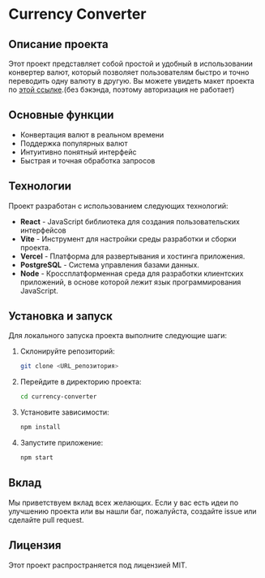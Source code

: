 # Currency Converter

## Описание проекта

Этот проект представляет собой простой и удобный в использовании конвертер валют, который позволяет пользователям быстро и точно переводить одну валюту в другую. Вы можете увидеть макет проекта по [этой ссылке](https://currency-converter-mu-ivory.vercel.app).(без бэкэнда, поэтому авторизация не работает)

## Основные функции

- Конвертация валют в реальном времени
- Поддержка популярных валют
- Интуитивно понятный интерфейс
- Быстрая и точная обработка запросов

## Технологии

Проект разработан с использованием следующих технологий:

- **React** - JavaScript библиотека для создания пользовательских интерфейсов
- **Vite** - Инструмент для настройки среды разработки и сборки проекта.
- **Vercel** - Платформа для развертывания и хостинга приложения.
- **PostgreSQL** - Cистема управления базами данных.
- **Node** - Кроссплатформенная среда для разработки клиентских приложений, в основе которой лежит язык программирования JavaScript.

## Установка и запуск

Для локального запуска проекта выполните следующие шаги:

1. Склонируйте репозиторий:
    ```bash
    git clone <URL_репозитория>
    ```
2. Перейдите в директорию проекта:
    ```bash
    cd currency-converter
    ```
3. Установите зависимости:
    ```bash
    npm install
    ```
4. Запустите приложение:
    ```bash
    npm start
    ```

## Вклад

Мы приветствуем вклад всех желающих. Если у вас есть идеи по улучшению проекта или вы нашли баг, пожалуйста, создайте issue или сделайте pull request.

## Лицензия

Этот проект распространяется под лицензией MIT.
